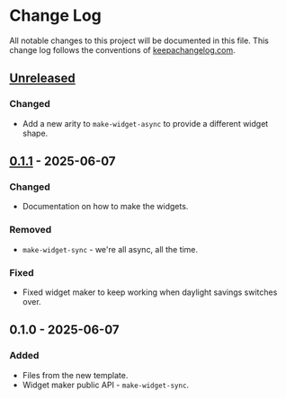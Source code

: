 # Change Log
All notable changes to this project will be documented in this file. This change log follows the conventions of [keepachangelog.com](http://keepachangelog.com/).

## [Unreleased]
### Changed
- Add a new arity to `make-widget-async` to provide a different widget shape.

## [0.1.1] - 2025-06-07
### Changed
- Documentation on how to make the widgets.

### Removed
- `make-widget-sync` - we're all async, all the time.

### Fixed
- Fixed widget maker to keep working when daylight savings switches over.

## 0.1.0 - 2025-06-07
### Added
- Files from the new template.
- Widget maker public API - `make-widget-sync`.

[Unreleased]: https://sourcehost.site/your-name/design-patterns/compare/0.1.1...HEAD
[0.1.1]: https://sourcehost.site/your-name/design-patterns/compare/0.1.0...0.1.1
